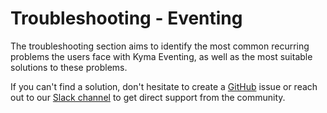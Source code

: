 # Troubleshooting - Eventing

The troubleshooting section aims to identify the most common recurring problems the users face with Kyma Eventing, as well as the most suitable solutions to these problems.

If you can't find a solution, don't hesitate to create a [GitHub](https://github.com/kyma-project/kyma/issues) issue or reach out to our [Slack channel](http://slack.kyma-project.io/) to get direct support from the community.
